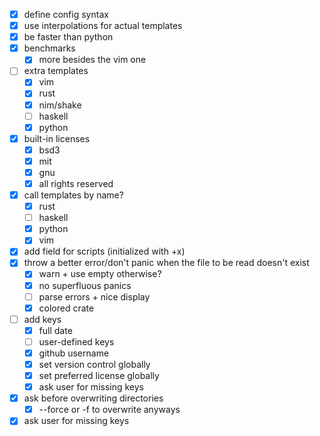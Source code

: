 - [x] define config syntax
- [x] use interpolations for actual templates
- [x] be faster than python
- [x] benchmarks
  - [x] more besides the vim one
- [ ] extra templates
  - [x] vim
  - [x] rust
  - [x] nim/shake
  - [ ] haskell
  - [x] python
- [x] built-in licenses
  - [x] bsd3
  - [x] mit
  - [x] gnu
  - [x] all rights reserved
- [x] call templates by name?
  - [x] rust
  - [ ] haskell
  - [x] python
  - [x] vim
- [x] add field for scripts (initialized with +x)
- [x] throw a better error/don't panic when the file to be read doesn't exist
  - [x] warn + use empty otherwise?
  - [x] no superfluous panics
  - [ ] parse errors + nice display
  - [x] colored crate
- [ ] add keys
  - [x] full date 
  - [ ] user-defined keys
  - [x] github username
  - [x] set version control globally
  - [x] set preferred license globally
  - [x] ask user for missing keys
- [x] ask before overwriting directories
  - [x] --force or -f to overwrite anyways
- [x] ask user for missing keys
